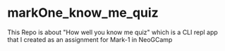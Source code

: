 # markOne_know_me_quiz
This Repo is about "How well you know me quiz" which is a CLI repl app that I created  as an assignment for Mark-1 in NeoGCamp
